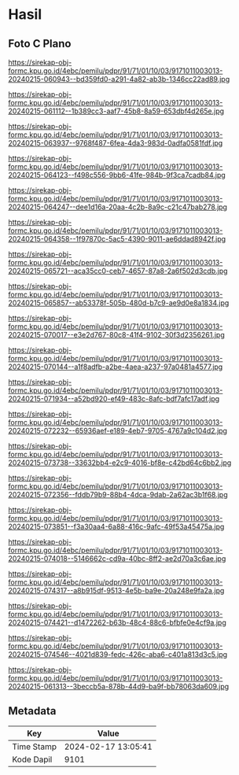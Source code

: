 # Hasil

## Foto C Plano

https://sirekap-obj-formc.kpu.go.id/4ebc/pemilu/pdpr/91/71/01/10/03/9171011003013-20240215-060943--bd359fd0-a291-4a82-ab3b-1346cc22ad89.jpg

https://sirekap-obj-formc.kpu.go.id/4ebc/pemilu/pdpr/91/71/01/10/03/9171011003013-20240215-061112--1b389cc3-aaf7-45b8-8a59-653dbf4d265e.jpg

https://sirekap-obj-formc.kpu.go.id/4ebc/pemilu/pdpr/91/71/01/10/03/9171011003013-20240215-063937--9768f487-6fea-4da3-983d-0adfa0581fdf.jpg

https://sirekap-obj-formc.kpu.go.id/4ebc/pemilu/pdpr/91/71/01/10/03/9171011003013-20240215-064123--f498c556-9bb6-41fe-984b-9f3ca7cadb84.jpg

https://sirekap-obj-formc.kpu.go.id/4ebc/pemilu/pdpr/91/71/01/10/03/9171011003013-20240215-064247--dee1d16a-20aa-4c2b-8a9c-c21c47bab278.jpg

https://sirekap-obj-formc.kpu.go.id/4ebc/pemilu/pdpr/91/71/01/10/03/9171011003013-20240215-064358--1f97870c-5ac5-4390-9011-ae6ddad8942f.jpg

https://sirekap-obj-formc.kpu.go.id/4ebc/pemilu/pdpr/91/71/01/10/03/9171011003013-20240215-065721--aca35cc0-ceb7-4657-87a8-2a6f502d3cdb.jpg

https://sirekap-obj-formc.kpu.go.id/4ebc/pemilu/pdpr/91/71/01/10/03/9171011003013-20240215-065857--ab53378f-505b-480d-b7c9-ae9d0e8a1834.jpg

https://sirekap-obj-formc.kpu.go.id/4ebc/pemilu/pdpr/91/71/01/10/03/9171011003013-20240215-070017--e3e2d767-80c8-41f4-9102-30f3d2356261.jpg

https://sirekap-obj-formc.kpu.go.id/4ebc/pemilu/pdpr/91/71/01/10/03/9171011003013-20240215-070144--a1f8adfb-a2be-4aea-a237-97a0481a4577.jpg

https://sirekap-obj-formc.kpu.go.id/4ebc/pemilu/pdpr/91/71/01/10/03/9171011003013-20240215-071934--a52bd920-ef49-483c-8afc-bdf7afc17adf.jpg

https://sirekap-obj-formc.kpu.go.id/4ebc/pemilu/pdpr/91/71/01/10/03/9171011003013-20240215-072232--65936aef-e189-4eb7-9705-4767a9c104d2.jpg

https://sirekap-obj-formc.kpu.go.id/4ebc/pemilu/pdpr/91/71/01/10/03/9171011003013-20240215-073738--33632bb4-e2c9-4016-bf8e-c42bd64c6bb2.jpg

https://sirekap-obj-formc.kpu.go.id/4ebc/pemilu/pdpr/91/71/01/10/03/9171011003013-20240215-072356--fddb79b9-88b4-4dca-9dab-2a62ac3b1f68.jpg

https://sirekap-obj-formc.kpu.go.id/4ebc/pemilu/pdpr/91/71/01/10/03/9171011003013-20240215-073851--f3a30aa4-6a88-416c-9afc-49f53a45475a.jpg

https://sirekap-obj-formc.kpu.go.id/4ebc/pemilu/pdpr/91/71/01/10/03/9171011003013-20240215-074018--5146662c-cd9a-40bc-8ff2-ae2d70a3c6ae.jpg

https://sirekap-obj-formc.kpu.go.id/4ebc/pemilu/pdpr/91/71/01/10/03/9171011003013-20240215-074317--a8b915df-9513-4e5b-ba9e-20a248e9fa2a.jpg

https://sirekap-obj-formc.kpu.go.id/4ebc/pemilu/pdpr/91/71/01/10/03/9171011003013-20240215-074421--d1472262-b63b-48c4-88c6-bfbfe0e4cf9a.jpg

https://sirekap-obj-formc.kpu.go.id/4ebc/pemilu/pdpr/91/71/01/10/03/9171011003013-20240215-074546--4021d839-fedc-426c-aba6-c401a813d3c5.jpg

https://sirekap-obj-formc.kpu.go.id/4ebc/pemilu/pdpr/91/71/01/10/03/9171011003013-20240215-061313--3beccb5a-878b-44d9-ba9f-bb78063da609.jpg


## Metadata

| Key        | Value               |
| ---------- | ------------------- |
| Time Stamp | 2024-02-17 13:05:41 |
| Kode Dapil | 9101                |



